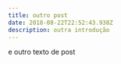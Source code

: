 ```yaml
---
title: outro post
date: 2018-08-22T22:52:43.938Z
description: outra introdução
---
```

e outro texto de post
